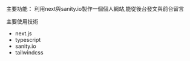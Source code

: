 主要功能：
利用next與sanity.io製作一個個人網站,能從後台發文與前台留言


主要使用技術

* next.js
* typescript
* sanity.io
* tailwindcss
